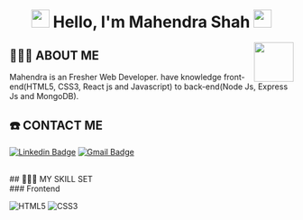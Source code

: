 <!-- <p align="left"> <img src="https://media.giphy.com/media/iY8CRBdQXODJSCERIr/giphy.gif" width="30px"> <img src="https://komarev.com/ghpvc/?username=mkankit07&label=Profile%20views&color=0e75b6&style=flat" alt="mkankit07" /> </p> -->
<h1 align="center">
<img src="https://github.com/blackcater/blackcater/raw/master/images/Hi.gif" height="32" />
Hello, I'm Mahendra Shah
<img src="https://github.com/blackcater/blackcater/raw/master/images/Hi.gif" height="32" />
</h1>
<img align='right' src="https://media.giphy.com/media/LmNwrBhejkK9EFP504/giphy.gif" width="70">

## 👨🏾‍💻 ABOUT ME

 <p>Mahendra  is an Fresher Web Developer. have knowledge  front-end(HTML5, CSS3, React js and Javascript) to back-end(Node Js, Express Js and MongoDB).</p>


## ☎️ CONTACT ME
[![Linkedin Badge](https://img.shields.io/badge/-Mahendra-blue?style=flat-square&logo=Linkedin&logoColor=white&link=https://www.linkedin.com/in/mahendra-shah-5a8024226/)](https://www.linkedin.com/in/mahendra-shah-5a8024226/)
[![Gmail Badge](https://img.shields.io/badge/-mahendra21@navgurukul.org-c14438?style=flat-square&logo=Gmail&logoColor=white&link=mailto:mahendra21@navgurukul.org)](mailto:mahendra21@navgurukul.org)

<!--[![Instagram Badge](https://img.shields.io/badge/-mkankit07-c14438?style=flat-square&logo=Instagram&logoColor=white&link=https://www.instagram.com/mkankit07/)](https://www.instagram.com/mkankit07/)
-->

<br />
## 👨🏾‍🔧 MY SKILL SET
<br />
### Frontend

![HTML5](https://img.shields.io/badge/-HTML5-000000?style=flat&logo=HTML5)
![CSS3](https://img.shields.io/badge/-CSS3-000000?style=flat&logo=CSS3&logoColor=1572B6)
<!-- ![JavaScript](https://img.shields.io/badge/-JavaScript-000000?style=flat&logo=javascript)

### Backend

![Node.js](https://img.shields.io/badge/-Node.js-000000?style=flat&logo=Node.js&logoColor=339933)
![Nodemon](https://img.shields.io/badge/-Nodemon-000000?style=flat&logo=Nodemon&logoColor=76D04B)
![Express.js](https://img.shields.io/badge/-Express.js-000000?style=flat&logo=Express.js&logoColor=76D04B)

### Database

![MongoDB](https://img.shields.io/badge/-MongoDB-000000?style=flat&logo=MongoDB&logoColor=47A248)
![MYSQL](https://img.shields.io/badge/-MYSQL-000000?style=flat&logo=MYSQL&logoColor=336791)

### API

![RESTAPI](https://img.shields.io/badge/-RESTAPI-000000?style=flat&logo=RESTAPI&logoColor=336791)
### Package managers
![NPM](https://img.shields.io/badge/-NPM-000000?style=flat&logo=NPM&logoColor=CB3837)
### Version control system
![Git](https://img.shields.io/badge/-Git-000000?style=flat&logo=Git&logoColor=F05032)

 -->
